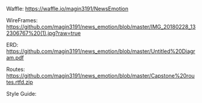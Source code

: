 Waffle:
https://waffle.io/magin3191/NewsEmotion

WireFrames:
https://github.com/magin3191/news_emotion/blob/master/IMG_20180228_132306767%20(1).jpg?raw=true

ERD:
https://github.com/magin3191/news_emotion/blob/master/Untitled%20Diagram.pdf

Routes:
https://github.com/magin3191/news_emotion/blob/master/Capstone%20routes.rtfd.zip

Style Guide:
